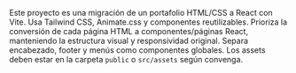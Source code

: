 <!-- Use this file to provide workspace-specific custom instructions to Copilot. For más detalles, visita https://code.visualstudio.com/docs/copilot/copilot-customization#_use-a-githubcopilotinstructionsmd-file -->

Este proyecto es una migración de un portafolio HTML/CSS a React con Vite. Usa Tailwind CSS, Animate.css y componentes reutilizables. Prioriza la conversión de cada página HTML a componentes/páginas React, manteniendo la estructura visual y responsividad original. Separa encabezado, footer y menús como componentes globales. Los assets deben estar en la carpeta `public` o `src/assets` según convenga.
